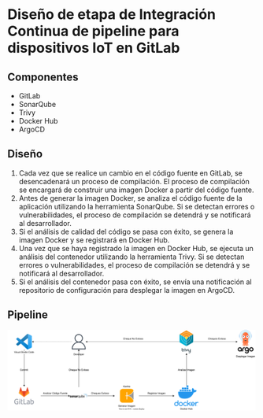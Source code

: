 # Diseño de etapa de Integración Continua de pipeline para dispositivos IoT en GitLab
## Componentes
- GitLab
- SonarQube
- Trivy
- Docker Hub
- ArgoCD

## Diseño
1. Cada vez que se realice un cambio en el código fuente en GitLab, se desencadenará un proceso de compilación. El proceso de compilación se encargará de construir una imagen Docker a partir del código fuente.
2. Antes de generar la imagen Docker, se analiza el código fuente de la aplicación utilizando la herramienta SonarQube. Si se detectan errores o vulnerabilidades, el proceso de compilación se detendrá y se notificará al desarrollador.
3. Si el análisis de calidad del código se pasa con éxito, se genera la imagen Docker y se registrará en Docker Hub.
4. Una vez que se haya registrado la imagen en Docker Hub, se ejecuta un análisis del contenedor utilizando la herramienta Trivy. Si se detectan errores o vulnerabilidades, el proceso de compilación se detendrá y se notificará al desarrollador.
5. Si el análisis del contenedor pasa con éxito, se envía una notificación al repositorio de configuración para desplegar la imagen en ArgoCD.

## Pipeline
<img src="https://github.com/sfl0r3nz05/SecDelivAutoIoT/blob/master/docs/images/2.5%20Dise%C3%B1o%20Integraci%C3%B3n%20Continua%20pipeline%20IoT%20GitLab.svg" alt="Diseño de etapa de Integración Continua de pipeline para dispositivos IoT">
